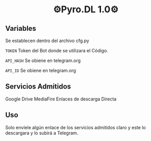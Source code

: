 <h1 align="center">⚙️Pyro.DL 1.0⚙️</h1>


## Variables
Se establecen dentro del archivo cfg.py 

`TOKEN` Token del Bot donde se utilizara el Código.

`API_HASH` Se obiene en telegram.org

`API_ID` Se obiene en telegram.org

## Servicios Admitidos
Google Drive
MediaFire
Enlaces de descarga Directa

## Uso
Solo envíele algún enlace de los servicios admitidos claro y este lo descargara y lo subirá a Telegram.
